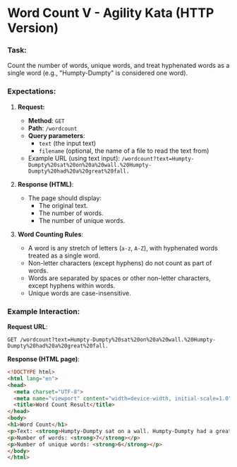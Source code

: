 # Word Count V - Agility Kata (HTTP Version)

### Task:
Count the number of words, unique words, and treat hyphenated words as a single word (e.g., "Humpty-Dumpty" is considered one word).

### Expectations:

1. **Request:**
    - **Method**: `GET`
    - **Path**: `/wordcount`
    - **Query parameters**:
        - `text` (the input text)
        - `filename` (optional, the name of a file to read the text from)
    - Example URL (using text input):
      `/wordcount?text=Humpty-Dumpty%20sat%20on%20a%20wall.%20Humpty-Dumpty%20had%20a%20great%20fall.`

2. **Response (HTML)**:
    - The page should display:
        - The original text.
        - The number of words.
        - The number of unique words.

3. **Word Counting Rules**:
    - A word is any stretch of letters (`a-z`, `A-Z`), with hyphenated words treated as a single word.
    - Non-letter characters (except hyphens) do not count as part of words.
    - Words are separated by spaces or other non-letter characters, except hyphens within words.
    - Unique words are case-insensitive.

### Example Interaction:

**Request URL**:
```
GET /wordcount?text=Humpty-Dumpty%20sat%20on%20a%20wall.%20Humpty-Dumpty%20had%20a%20great%20fall.
```

**Response (HTML page)**:
```html
<!DOCTYPE html>
<html lang="en">
<head>
  <meta charset="UTF-8">
  <meta name="viewport" content="width=device-width, initial-scale=1.0">
  <title>Word Count Result</title>
</head>
<body>
<h1>Word Count</h1>
<p>Text: <strong>Humpty-Dumpty sat on a wall. Humpty-Dumpty had a great fall.</strong></p>
<p>Number of words: <strong>7</strong></p>
<p>Number of unique words: <strong>6</strong></p>
</body>
</html>
```
